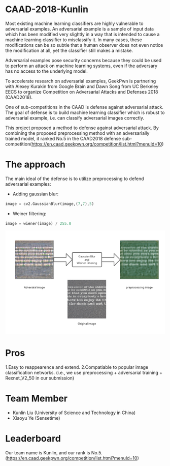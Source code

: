 # CAAD-2018-Kunlin
Most existing machine learning classifiers are highly vulnerable to adversarial examples. An adversarial example is a sample of input data which has been modified very slightly in a way that is intended to cause a machine learning classifier to misclassify it. In many cases, these modifications can be so subtle that a human observer does not even notice the modification at all, yet the classifier still makes a mistake.

Adversarial examples pose security concerns because they could be used to perform an attack on machine learning systems, even if the adversary has no access to the underlying model.

To accelerate research on adversarial examples, GeekPwn is partnering with Alexey Kurakin from Google Brain and Dawn Song from UC Berkeley EECS to organize Competition on Adversarial Attacks and Defenses 2018 (CAAD2018).

One of sub-competitions in the CAAD is defense against adversarial attack. The goal of defense is to build machine learning classifier which is robust to adversarial example, i.e. can classify adversarial images correctly.

This project proposed a method to defense against adversarial attack. By combining the proposed preprocessing method with an adversarially trained model, it ranked No.5 in the CAAD2018 defense sub-competition(https://en.caad.geekpwn.org/competition/list.html?menuId=10)

# The approach

The main ideal of the defense is to utilize preprocessing to defend adversarial examples:
* Adding gaussian blur: 
```python
image = cv2.GaussianBlur(image,(7,7),5)
```
* Weiner filtering:
```python
image = wiener(image) / 255.0
```
 ![image](https://github.com/0three/CAAD-2018-Kunlin/blob/master/CAAD-kunlin.png)
 
 # Pros
 
 1.Easy to reappearence and extend.
 2.Compatiable to popular image classification networks. (i.e., we use preprocessing + adversarial training + Rexnet_V2_50 in our submission)

# Team Member

* Kunlin Liu (University of Science and Technology in China)
* Xiaoyu Ye (Sensetime)

# Leaderboard
Our team name is Kunlin, and our rank is No.5.(https://en.caad.geekpwn.org/competition/list.html?menuId=10)
